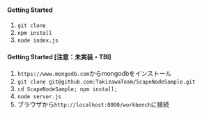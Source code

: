 #### Getting Started
1. `git clone`
2. `npm install`
3. `node index.js`


#### Getting Started [注意：未実装・TBI]
1. `https://www.mongodb.com`からmongodbをインストール
2. `git clone git@github.com:TakizawaTeam/ScapeNodeSample.git`
3. `cd ScapeNodeSample; npm install;`
4. `node server.js`
5. ブラウザから`http://localhost:8000/workbench`に接続
